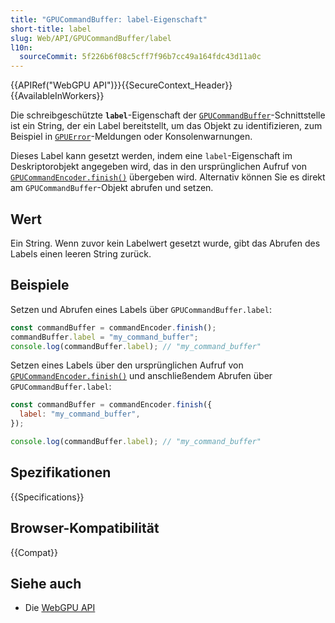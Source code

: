 ```yaml
---
title: "GPUCommandBuffer: label-Eigenschaft"
short-title: label
slug: Web/API/GPUCommandBuffer/label
l10n:
  sourceCommit: 5f226b6f08c5cff7f96b7cc49a164fdc43d11a0c
---
```


{{APIRef("WebGPU API")}}{{SecureContext_Header}}{{AvailableInWorkers}}

Die schreibgeschützte **`label`**-Eigenschaft der [`GPUCommandBuffer`](/de/docs/Web/API/GPUCommandBuffer)-Schnittstelle ist ein String, der ein Label bereitstellt, um das Objekt zu identifizieren, zum Beispiel in [`GPUError`](/de/docs/Web/API/GPUError)-Meldungen oder Konsolenwarnungen.

Dieses Label kann gesetzt werden, indem eine `label`-Eigenschaft im Deskriptorobjekt angegeben wird, das in den ursprünglichen Aufruf von [`GPUCommandEncoder.finish()`](/de/docs/Web/API/GPUCommandEncoder/finish) übergeben wird. Alternativ können Sie es direkt am `GPUCommandBuffer`-Objekt abrufen und setzen.

## Wert

Ein String. Wenn zuvor kein Labelwert gesetzt wurde, gibt das Abrufen des Labels einen leeren String zurück.

## Beispiele

Setzen und Abrufen eines Labels über `GPUCommandBuffer.label`:

```js
const commandBuffer = commandEncoder.finish();
commandBuffer.label = "my_command_buffer";
console.log(commandBuffer.label); // "my_command_buffer"
```

Setzen eines Labels über den ursprünglichen Aufruf von [`GPUCommandEncoder.finish()`](/de/docs/Web/API/GPUCommandEncoder/finish) und anschließendem Abrufen über `GPUCommandBuffer.label`:

```js
const commandBuffer = commandEncoder.finish({
  label: "my_command_buffer",
});

console.log(commandBuffer.label); // "my_command_buffer"
```

## Spezifikationen

{{Specifications}}

## Browser-Kompatibilität

{{Compat}}

## Siehe auch

- Die [WebGPU API](/de/docs/Web/API/WebGPU_API)
